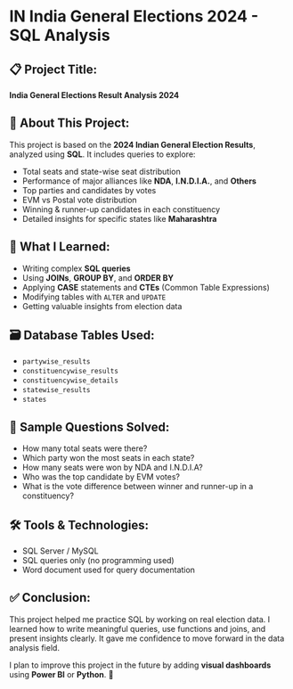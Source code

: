 # IN India General Elections 2024 - SQL Analysis

## 📋 Project Title:
**India General Elections Result Analysis 2024**



## 📌 About This Project:
This project is based on the **2024 Indian General Election Results**, analyzed using **SQL**. It includes queries to explore:

- Total seats and state-wise seat distribution  
- Performance of major alliances like **NDA**, **I.N.D.I.A.**, and **Others**  
- Top parties and candidates by votes  
- EVM vs Postal vote distribution  
- Winning & runner-up candidates in each constituency  
- Detailed insights for specific states like **Maharashtra**



## 🧠 What I Learned:
- Writing complex **SQL queries**
- Using **JOINs**, **GROUP BY**, and **ORDER BY**
- Applying **CASE** statements and **CTEs** (Common Table Expressions)
- Modifying tables with `ALTER` and `UPDATE`
- Getting valuable insights from election data


## 🗃️ Database Tables Used:
- `partywise_results`
- `constituencywise_results`
- `constituencywise_details`
- `statewise_results`
- `states`


## 🧾 Sample Questions Solved:
- How many total seats were there?
- Which party won the most seats in each state?
- How many seats were won by NDA and I.N.D.I.A?
- Who was the top candidate by EVM votes?
- What is the vote difference between winner and runner-up in a constituency?



## 🛠️ Tools & Technologies:
- SQL Server / MySQL
- SQL queries only (no programming used)
- Word document used for query documentation





## ✅ Conclusion:
This project helped me practice SQL by working on real election data. I learned how to write meaningful queries, use functions and joins, and present insights clearly. It gave me confidence to move forward in the data analysis field.

I plan to improve this project in the future by adding **visual dashboards** using **Power BI** or **Python**. 🚀




